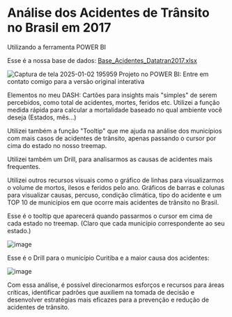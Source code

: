 # Análise dos Acidentes de Trânsito no Brasil em 2017

Utilizando a ferramenta POWER BI 

Esse é a nossa base de dados: 
[Base_Acidentes_Datatran2017.xlsx](https://github.com/user-attachments/files/18295111/Base_Acidentes_Datatran2017.xlsx)

![Captura de tela 2025-01-02 195959](https://github.com/user-attachments/assets/ad36f5b1-d324-4f7d-99e9-eefdbd361d7a)
Projeto no POWER BI:
Entre em contato comigo para a versão original interativa 

Elementos no meu DASH: 
Cartões para insights mais "simples" de serem percebidos, como total de acidentes, mortes, feridos etc.
Utilizei a função medida rápida para calcular a mortalidade baseado no qual ambiente você deseja (Estados, mês...)

Utilizei também a função "Tooltip" que me ajuda na análise dos municípios com mais casos de acidentes de trânsito, apenas passando o cursor por cima do estado no nosso treemap.

Utilizei também um Drill, para analisarmos as causas de acidentes mais frequentes. 

Utilizei outros recursos visuais como o gráfico de linhas para visualizarmos o volume de mortos, ilesos e feridos pelo ano. Gráficos de barras e colunas para visualizar causas, percuso, condição climática, tipo do acidente e um TOP 10 de municípios em que ocorre mais acidentes de trânsito no Brasil.

Esse é o tooltip que aparecerá quando passarmos o cursor em cima de cada estado no treemap. (Claro que cada município correspondente ao seu estado.)

![image](https://github.com/user-attachments/assets/2dc135e3-b954-4952-ac3b-7872ea4320e6)




Esse é o Drill para o município Curitiba e a maior causa dos acidentes:

![image](https://github.com/user-attachments/assets/2aaafb62-3ab5-4019-9a35-3bd782d222c0)



Com essa análise, é possível direcionarmos esforços e recursos para áreas críticas, identificar padrões que auxiliem na tomada de decisão e desenvolver estratégias mais eficazes para a prevenção e redução de acidentes de trânsito.









